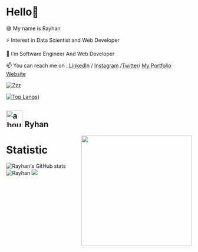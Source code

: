 # Hello👋

😄 My name is Rayhan 

⚡ Interest in Data Scientist and Web Developer

🌱 I’m Software Engineer And Web Developer

📫 You can reach me on : [LinkedIn](https://www.linkedin.com/in/rayhan-putra-69a038213?lipi=urn%3Ali%3Apage%3Ad_flagship3_profile_view_base_contact_details%3Bps9HWVa4Td%2BrKfSInMyS6g%3D%3D) / [Instagram](https://www.instagram.com/spcyl_/) /[Twitter](https://twitter.com/Rayhan26901596)/ [My Portfolio Website](https://porthan-react.vercel.app/)

![Zzz](https://media1.tenor.com/images/7b2edd20a311b5094185ce4a265793ec/tenor.gif?itemid=23146524)

[![Top Langs](https://github-readme-stats.vercel.app/api/top-langs/?username=Ryhann&layout=compact&theme=react)](https://github.com/Ryhann))

## <img width="45" alt="about" src="https://raw.github.com/elizarov/elizarov/master/about.png"> Ryhan
<img align="right" width="300" src="https://i.imgur.com/ugWb6BU.gif" />



# Statistic #

![Rayhan's GitHub stats](https://github-readme-stats.vercel.app/api?username=Ryhann&theme=radical&show_icons=true) ![Rayhan](https://github-readme-stats.vercel.app/api/top-langs/?username=Ryhann&hide=html&layout=compact&theme=radical)
![](https://github-profile-summary-cards.vercel.app/api/cards/profile-details?username=Ryhann&theme=monokai)
